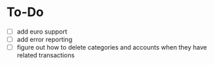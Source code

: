 # To-Do
- [ ] add euro support
- [ ] add error reporting
- [ ] figure out how to delete categories and accounts when they have related transactions
